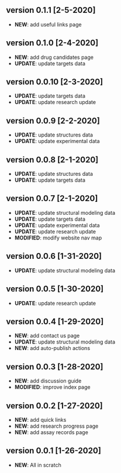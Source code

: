 ## version 0.1.1 [2-5-2020]
* **NEW**: add useful links page

## version 0.1.0 [2-4-2020]
* **NEW**: add drug candidates page
* **UPDATE**: update targets data

## version 0.0.10 [2-3-2020]
* **UPDATE**: update targets data
* **UPDATE**: update research update

## version 0.0.9 [2-2-2020]
* **UPDATE**: update structures data
* **UPDATE**: update experimental data

## version 0.0.8 [2-1-2020]
* **UPDATE**: update structures data
* **UPDATE**: update targets data

## version 0.0.7 [2-1-2020]
* **UPDATE**: update structural modeling data
* **UPDATE**: update targets data
* **UPDATE**: update experimental data
* **UPDATE**: update research update
* **MODIFIED**: modify website nav map

## version 0.0.6 [1-31-2020]
* **UPDATE**: update structural modeling data

## version 0.0.5 [1-30-2020]
* **UPDATE**: update research update

## version 0.0.4 [1-29-2020]
* **NEW**: add contact us page
* **UPDATE**: update structural modeling data
* **NEW**: add auto-publish actions

## version 0.0.3 [1-28-2020]
* **NEW**: add discussion guide
* **MODIFIED**: improve index page

## version 0.0.2 [1-27-2020]
* **NEW**: add quick links
* **NEW**: add research progress page
* **NEW**: add assay records page

## version 0.0.1 [1-26-2020]
* **NEW**: All in scratch

